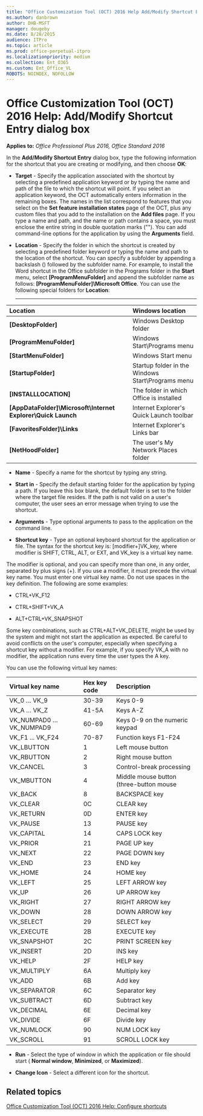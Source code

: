 ```yaml
---
title: "Office Customization Tool (OCT) 2016 Help Add/Modify Shortcut Entry dialog box"
ms.author: danbrown
author: DHB-MSFT
manager: dougeby
ms.date: 8/28/2015
audience: ITPro
ms.topic: article
ms.prod: office-perpetual-itpro
ms.localizationpriority: medium
ms.collection: Ent_O365
ms.custom: Ent_Office_VL
ROBOTS: NOINDEX, NOFOLLOW
---
```


# Office Customization Tool (OCT) 2016 Help: Add/Modify Shortcut Entry dialog box

**Applies to:** *Office Professional Plus 2016, Office Standard 2016*

In the **Add/Modify Shortcut Entry** dialog box, type the following information for the shortcut that you are creating or modifying, and then choose **OK**:
  
- **Target** - Specify the application associated with the shortcut by selecting a predefined application keyword or by typing the name and path of the file to which the shortcut will point. If you select an application keyword, the OCT automatically enters information in the remaining boxes. The names in the list correspond to features that you select on the **Set feature installation states** page of the OCT, plus any custom files that you add to the installation on the **Add files** page. If you type a name and path, and the name or path contains a space, you must enclose the entire string in double quotation marks (""). You can add command-line options for the application by using the **Arguments** field. 
    
- **Location** - Specify the folder in which the shortcut is created by selecting a predefined folder keyword or typing the name and path to the location of the shortcut. You can specify a subfolder by appending a backslash (\) followed by the subfolder name. For example, to install the Word shortcut in the Office subfolder in the Programs folder in the **Start** menu, select **[ProgramMenuFolder]** and append the subfolder name as follows: **[ProgramMenuFolder]\Microsoft Office**. You can use the following special folders for **Location**:
    
   ****

|**Location**|**Windows location**|
|:-----|:-----|
|**[DesktopFolder]** <br/> |Windows Desktop folder  <br/> |
|**[ProgramMenuFolder]** <br/> |Windows Start\Programs menu  <br/> |
|**[StartMenuFolder]** <br/> |Windows Start menu  <br/> |
|**[StartupFolder]** <br/> |Startup folder in the Windows Start\Programs menu  <br/> |
|**[INSTALLLOCATION]** <br/> |The folder in which Office is installed  <br/> |
|**[AppDataFolder]\Microsoft\Internet Explorer\Quick Launch** <br/> |Internet Explorer's Quick Launch toolbar  <br/> |
|**[FavoritesFolder]\Links** <br/> |Internet Explorer's Links bar  <br/> |
|**[NetHoodFolder]** <br/> |The user's My Network Places folder  <br/> |
   
- **Name** - Specify a name for the shortcut by typing any string. 
    
- **Start in** - Specify the default starting folder for the application by typing a path. If you leave this box blank, the default folder is set to the folder where the target file resides. If the path is not valid on a user's computer, the user sees an error message when trying to use the shortcut. 
    
- **Arguments** - Type optional arguments to pass to the application on the command line. 
    
- **Shortcut key** - Type an optional keyboard shortcut for the application or file. The syntax for the shortcut key is: [modifier+]VK_key, where modifier is SHIFT, CTRL, ALT, or EXT, and VK_key is a virtual key name. 
    
The modifier is optional, and you can specify more than one, in any order, separated by plus signs (+). If you use a modifier, it must precede the virtual key name. You must enter one virtual key name. Do not use spaces in the key definition. The following are some examples:
    
  - CTRL+VK_F12
    
  - CTRL+SHIFT+VK_A
    
  - ALT+CTRL+VK_SNAPSHOT
    
Some key combinations, such as CTRL+ALT+VK_DELETE, might be used by the system and might not start the application as expected. Be careful to avoid conflicts on the user's computer, especially when specifying a shortcut key without a modifier. For example, if you specify VK_A with no modifier, the application runs every time the user types the A key.
    
You can use the following virtual key names:
    

|**Virtual key name**|**Hex key code**|**Description**|
|:-----|:-----|:-----|
|VK_0 … VK_9  <br/> |30-39  <br/> |Keys 0-9  <br/> |
|VK_A … VK_Z  <br/> |41-5A  <br/> |Keys A-Z  <br/> |
|VK_NUMPAD0 … VK_NUMPAD9  <br/> |60-69  <br/> |Keys 0-9 on the numeric keypad  <br/> |
|VK_F1 ... VK_F24  <br/> |70-87  <br/> |Function keys F1-F24  <br/> |
|VK_LBUTTON  <br/> |1  <br/> |Left mouse button  <br/> |
|VK_RBUTTON  <br/> |2  <br/> |Right mouse button  <br/> |
|VK_CANCEL  <br/> |3  <br/> |Control-break processing  <br/> |
|VK_MBUTTON  <br/> |4  <br/> |Middle mouse button (three-button mouse  <br/> |
|VK_BACK  <br/> |8  <br/> |BACKSPACE key  <br/> |
|VK_CLEAR  <br/> |0C  <br/> |CLEAR key  <br/> |
|VK_RETURN  <br/> |0D  <br/> |ENTER key  <br/> |
|VK_PAUSE  <br/> |13  <br/> |PAUSE key  <br/> |
|VK_CAPITAL  <br/> |14  <br/> |CAPS LOCK key  <br/> |
|VK_PRIOR  <br/> |21  <br/> |PAGE UP key  <br/> |
|VK_NEXT  <br/> |22  <br/> |PAGE DOWN key  <br/> |
|VK_END  <br/> |23  <br/> |END key  <br/> |
|VK_HOME  <br/> |24  <br/> |HOME key  <br/> |
|VK_LEFT  <br/> |25  <br/> |LEFT ARROW key  <br/> |
|VK_UP  <br/> |26  <br/> |UP ARROW key  <br/> |
|VK_RIGHT  <br/> |27  <br/> |RIGHT ARROW key  <br/> |
|VK_DOWN  <br/> |28  <br/> |DOWN ARROW key  <br/> |
|VK_SELECT  <br/> |29  <br/> |SELECT key  <br/> |
|VK_EXECUTE  <br/> |2B  <br/> |EXECUTE key  <br/> |
|VK_SNAPSHOT  <br/> |2C  <br/> |PRINT SCREEN key  <br/> |
|VK_INSERT  <br/> |2D  <br/> |INS key  <br/> |
|VK_HELP  <br/> |2F  <br/> |HELP key  <br/> |
|VK_MULTIPLY  <br/> |6A  <br/> |Multiply key  <br/> |
|VK_ADD  <br/> |6B  <br/> |Add key  <br/> |
|VK_SEPARATOR  <br/> |6C  <br/> |Separator key  <br/> |
|VK_SUBTRACT  <br/> |6D  <br/> |Subtract key  <br/> |
|VK_DECIMAL  <br/> |6E  <br/> |Decimal key  <br/> |
|VK_DIVIDE  <br/> |6F  <br/> |Divide key  <br/> |
|VK_NUMLOCK  <br/> |90  <br/> |NUM LOCK key  <br/> |
|VK_SCROLL  <br/> |91  <br/> |SCROLL LOCK key  <br/> |
   

- **Run** - Select the type of window in which the application or file should start ( **Normal window**, **Minimized**, or **Maximized**).
    
- **Change Icon** - Select a different icon for the shortcut. 
    
## Related topics
[Office Customization Tool (OCT) 2016 Help: Configure shortcuts](oct-2016-help-configure-shortcuts.md)

